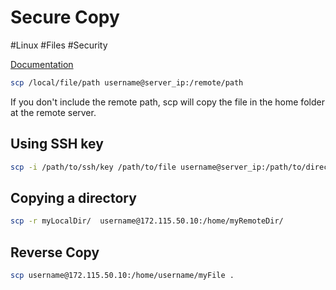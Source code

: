 # Secure Copy
#Linux #Files #Security

[Documentation](https://www.ionos.com/digitalguide/server/configuration/linux-scp-command/)

```bash
scp /local/file/path username@server_ip:/remote/path
```
If you don't include the remote path, scp will copy the file in the home folder at the remote server.

## Using SSH key
```bash
scp -i /path/to/ssh/key /path/to/file username@server_ip:/path/to/directory
```

## Copying a directory

```bash
scp -r myLocalDir/  username@172.115.50.10:/home/myRemoteDir/
```

## Reverse Copy

```bash
scp username@172.115.50.10:/home/username/myFile .
```